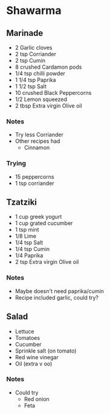 # Shawarma

## Marinade

- 2 Garlic cloves
- 2 tsp Corriander
- 2 tsp Cumin
- 8 crushed Cardamon pods
- 1/4 tsp chilli powder
- 1 1/4 tsp Paprika
- 1 1/2 tsp Salt
- 10 crushed Black Peppercorns
- 1/2 Lemon squeezed
- 2 tbsp Extra virgin Olive oil

### Notes
- Try less Corriander
- Other recipes had
  - Cinnamon

### Trying
- 15 peppercorns
- 1 tsp corriander

## Tzatziki

- 1 cup greek yogurt
- 1 cup grated cucumber
- 1 tsp mint
- 1/8 Lime
- 1/4 tsp Salt
- 1/4 tsp Cumin
- 1/4 Paprika
- 2 tsp Extra virgin Olive oil

### Notes
- Maybe doesn't need paprika/cumin
- Recipe included garlic, could try?

## Salad

- Lettuce
- Tomatoes
- Cucumber
- Sprinkle salt (on tomato)
- Red wine vinegar
- Oil (extra v oo)

### Notes
- Could try
  - Red onion
  - Feta
